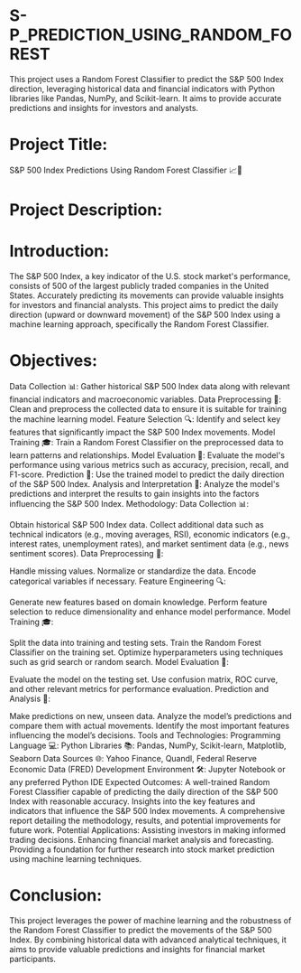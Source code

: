 # S-P_PREDICTION_USING_RANDOM_FOREST
This project uses a Random Forest Classifier to predict the S&amp;P 500 Index direction, leveraging historical data and financial indicators with Python libraries like Pandas, NumPy, and Scikit-learn. It aims to provide accurate predictions and insights for investors and analysts.

# Project Title:
S&P 500 Index Predictions Using Random Forest Classifier 📈🌳

# Project Description:
# Introduction:
The S&P 500 Index, a key indicator of the U.S. stock market's performance, consists of 500 of the largest publicly traded companies in the United States. Accurately predicting its movements can provide valuable insights for investors and financial analysts. This project aims to predict the daily direction (upward or downward movement) of the S&P 500 Index using a machine learning approach, specifically the Random Forest Classifier.

# Objectives:
Data Collection 📊: Gather historical S&P 500 Index data along with relevant financial indicators and macroeconomic variables.
Data Preprocessing 🧹: Clean and preprocess the collected data to ensure it is suitable for training the machine learning model.
Feature Selection 🔍: Identify and select key features that significantly impact the S&P 500 Index movements.
Model Training 🎓: Train a Random Forest Classifier on the preprocessed data to learn patterns and relationships.
Model Evaluation 🧮: Evaluate the model's performance using various metrics such as accuracy, precision, recall, and F1-score.
Prediction 🔮: Use the trained model to predict the daily direction of the S&P 500 Index.
Analysis and Interpretation 📖: Analyze the model's predictions and interpret the results to gain insights into the factors influencing the S&P 500 Index.
Methodology:
Data Collection 📊:

Obtain historical S&P 500 Index data.
Collect additional data such as technical indicators (e.g., moving averages, RSI), economic indicators (e.g., interest rates, unemployment rates), and market sentiment data (e.g., news sentiment scores).
Data Preprocessing 🧹:

Handle missing values.
Normalize or standardize the data.
Encode categorical variables if necessary.
Feature Engineering 🔍:

Generate new features based on domain knowledge.
Perform feature selection to reduce dimensionality and enhance model performance.
Model Training 🎓:

Split the data into training and testing sets.
Train the Random Forest Classifier on the training set.
Optimize hyperparameters using techniques such as grid search or random search.
Model Evaluation 🧮:

Evaluate the model on the testing set.
Use confusion matrix, ROC curve, and other relevant metrics for performance evaluation.
Prediction and Analysis 🔮:

Make predictions on new, unseen data.
Analyze the model’s predictions and compare them with actual movements.
Identify the most important features influencing the model’s decisions.
Tools and Technologies:
Programming Language 💻: Python
Libraries 📚: Pandas, NumPy, Scikit-learn, Matplotlib, Seaborn
Data Sources 🌐: Yahoo Finance, Quandl, Federal Reserve Economic Data (FRED)
Development Environment 🛠️: Jupyter Notebook or any preferred Python IDE
Expected Outcomes:
A well-trained Random Forest Classifier capable of predicting the daily direction of the S&P 500 Index with reasonable accuracy.
Insights into the key features and indicators that influence the S&P 500 Index movements.
A comprehensive report detailing the methodology, results, and potential improvements for future work.
Potential Applications:
Assisting investors in making informed trading decisions.
Enhancing financial market analysis and forecasting.
Providing a foundation for further research into stock market prediction using machine learning techniques.

# Conclusion:
This project leverages the power of machine learning and the robustness of the Random Forest Classifier to predict the movements of the S&P 500 Index. By combining historical data with advanced analytical techniques, it aims to provide valuable predictions and insights for financial market participants.
